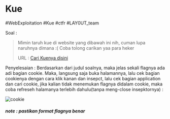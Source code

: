 # Kue
#WebExploitation #Kue #ctfr #LAY0UT_team 

Soal :
> Mimin taruh kue di website yang dibawah ini nih, cuman lupa naruhnya dimana :( Coba tolong carikan yaa para heker 
> 
> URL : [Cari Kuenya disini](https://web.ctf.rasyidmf.com/chal3/)

Penyelesaian :
Berdasarkan dari judul soalnya, maka jelas sekali flagnya ada adi bagian cookie. Maka, langsung saja buka halamannya, lalu cek bagian cookienya dengan cara klik kanan dan insepct, lalu cek bagian application dan cari cookie, jika kalian tidak menemukan flagnya didalam cookie, maka coba refreseh halamanya terlebih dahulu(tanpa meng-close insepktornya) :

![cookie](https://user-images.githubusercontent.com/46299092/130435335-bc0f1699-ccb4-43c3-84c4-262ce056dcfa.png)

##### note : pastikan format flagnya benar 
